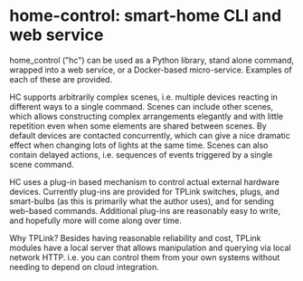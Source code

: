 
# home-control: smart-home CLI and web service

home_control ("hc") can be used as a Python library, stand alone command,
wrapped into a web service, or a Docker-based micro-service.  Examples of each
of these are provided.

HC supports arbitrarily complex scenes, i.e. multiple devices reacting in
different ways to a single command.  Scenes can include other scenes, which
allows constructing complex arrangements elegantly and with little repetition
even when some elements are shared between scenes.  By default devices are
contacted concurrently, which can give a nice dramatic effect when changing
lots of lights at the same time.  Scenes can also contain delayed actions,
i.e. sequences of events triggered by a single scene command.

HC uses a plug-in based mechanism to control actual external hardware devices.
Currently plug-ins are provided for TPLink switches, plugs, and smart-bulbs
(as this is primarily what the author uses), and for sending web-based
commands.  Additional plug-ins are reasonably easy to write, and hopefully
more will come along over time.

Why TPLink?  Besides having reasonable reliability and cost, TPLink modules
have a local server that allows manipulation and querying via local network
HTTP.  i.e. you can control them from your own systems without needing to
depend on cloud integration.

